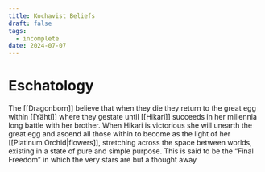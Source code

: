 ```yaml
---
title: Kochavist Beliefs
draft: false
tags:
  - incomplete
date: 2024-07-07
---
```

# Eschatology
The [[Dragonborn]] believe that when they die they return to the great egg within [[Yähti]] where they gestate until [[Hikari]] succeeds in her millennia long battle with her brother. When Hikari is victorious she will unearth the great egg and ascend all those within to become as the light of her [[Platinum Orchid|flowers]], stretching across the space between worlds, existing in a state of pure and simple purpose. This is said to be the “Final Freedom” in which the very stars are but a thought away
